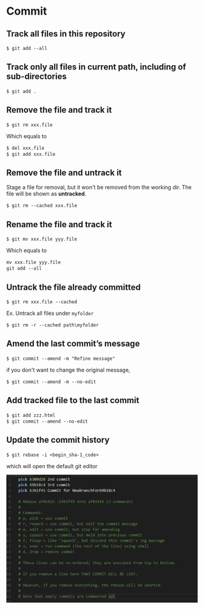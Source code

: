 # Commit

## Track all files in this repository

```
$ git add --all
```

## Track only all files in current path, including of sub-directories

```
$ git add .
```


## Remove the file and track it 

```
$ git rm xxx.file
```
  
Which equals to 

```
$ del xxx.file
$ git add xxx.file
```

## Remove the file and untrack it 


Stage a file for removal, but it won't be removed from the working dir. The file will be shown as **untracked**.

```
$ git rm --cached xxx.file
```
  


## Rename the file and track it

```
$ git mv xxx.file yyy.file
```

  Which equals to 

```
mv xxx.file yyy.file
git add --all
```

## Untrack the file already committed

```
$ git rm xxx.file --cached
```

Ex. Untrack all files under `myfolder`

```
$ git rm -r --cached path\myfolder
```


## Amend the last commit’s message 

```
$ git commit --amend -m "Refine message"
```

if you don't want to change the original message,

```
$ git commit --amend -m --no-edit
```


## Add tracked file to the last commit

```
$ git add zzz.html
$ git commit --amend --no-edit
```

## Update the commit history
```
$ git rebase -i <begin_sha-1_code>
```

  which will open the default git editor

  ![](assets/001.png)
